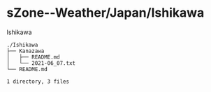# sZone--Weather/Japan/Ishikawa

Ishikawa

    ./Ishikawa
    ├── Kanazawa
    │   ├── README.md
    │   └── 2021-06_07.txt
    └── README.md

    1 directory, 3 files
